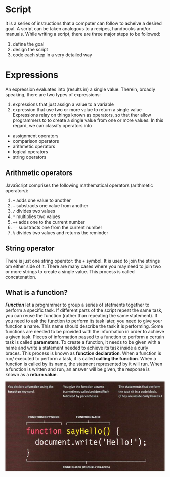 # Script
It is a series of instructions that a computer can follow to acheive a desired goal. A script can be taken analogous to a recipes, handbooks and/or manuals. While writing a script, there are three major steps to be followed: 
1. define the goal
1. design the script
1. code each step in a very detailed way
# Expressions
An expression evaluates into (results in) a single value. Therein, broadly speaking, there are two types of expressions:
1. expressions that just assign a value to a variable
1. expression that use two or more value to return a single value
Expressions relay on things known as operators, so that ther allow programmers to to create a single value from one or more values. In this regard, we can classify operators into 
- assignment operators
- comparison operators
- arithmetic operators
- logical operators
- string operators
## Arithmetic operators
JavaScript comprises the following mathematical operators (arithmetic operators):
1. `+` adds one value to another
1. `-` substracts one value from another
1. `/` divides two values
1. `*` multiplies two values
1. `++` adds one to the current number
1. `--` substracts one from the current number
1. `%` divides two values and returns the reminder 
## String operator
There is just one string operator: the `+` symbol. It is used to join the strings om either side of it. There are many cases where you may need to join two or more strings to create a single value. This process is called concatenation. 
## What is a function?
***Function*** let a programmer to group a series of stetments together to perform a specific task. If different parts of the script repeat the same task, you can reuse the function (rather than repeating the same statement).
 If you need to ask the function to perform its task later, you need to give your function a name. This name should describe the task it is performing. Some functions are needed to be provided with the information in order to achieve a given task. Pieces of information passed to a function to perform a certain task is called **parameters**. 
 To create a function, it needs to be given with a name and write a statement needed to achieve its task inside a curly braces. This process is known as **function declaration**. When a function is run/ executed to perform a task, it is called **calling the function**. When a function is called by its name, the statment represented by it will run. When a function is written and run, an answer will be given, the response is known as a **return value**. 

![funtion: methods and objects](Slide1.png)


